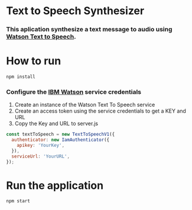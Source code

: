 # Text to Speech Synthesizer

### This aplication synthesize a text message to audio using [Watson Text to Speech](https://www.ibm.com/cloud/watson-text-to-speech).

# How to run
```bash
npm install
```

### Configure the [IBM Watson](https://www.ibm.com/cloud/watson-text-to-speech) service credentials
1. Create an instance of the Watson Text To Speech service
2. Create an access token using the service credentials to get a KEY and URL
3. Copy the Key and URL to server.js

```js
const textToSpeech = new TextToSpeechV1({
  authenticator: new IamAuthenticator({
    apikey: 'YourKey',
  }),
  serviceUrl: 'YourURL',
});
```

# Run the application
```bash
npm start
```